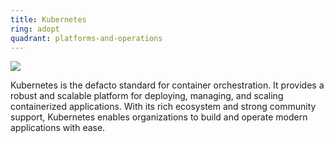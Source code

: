 ```yaml
---
title: Kubernetes
ring: adopt
quadrant: platforms-and-operations
---
```


[![](https://img.shields.io/badge/kubernetes-0c7cba?logo=gitbook&logoColor=000&style=flat)](https://kubernetes.io/fr/)

Kubernetes is the defacto standard for container orchestration. It provides a robust and scalable platform for deploying, managing, and scaling containerized applications. With its rich ecosystem and strong community support, Kubernetes enables organizations to build and operate modern applications with ease.